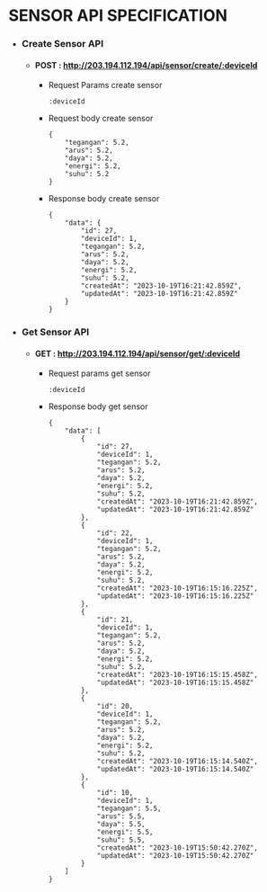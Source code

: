 # **SENSOR API SPECIFICATION**

+ ### Create Sensor API

  * #### POST : http://203.194.112.194/api/sensor/create/:deviceId

    - Request Params create sensor
      ```
      :deviceId
      ```

    - Request body create sensor
        ```
        {
            "tegangan": 5.2,
            "arus": 5.2,
            "daya": 5.2,
            "energi": 5.2,
            "suhu": 5.2
        }
        ```

    - Response body create sensor
      ```
      {
          "data": {
              "id": 27,
              "deviceId": 1,
              "tegangan": 5.2,
              "arus": 5.2,
              "daya": 5.2,
              "energi": 5.2,
              "suhu": 5.2,
              "createdAt": "2023-10-19T16:21:42.859Z",
              "updatedAt": "2023-10-19T16:21:42.859Z"
          }
      }
      ```

+ ### Get Sensor API

  * #### GET : http://203.194.112.194/api/sensor/get/:deviceId

    - Request params get sensor
      ```
      :deviceId
      ```

    - Response body get sensor
      ```
      {
          "data": [
              {
                  "id": 27,
                  "deviceId": 1,
                  "tegangan": 5.2,
                  "arus": 5.2,
                  "daya": 5.2,
                  "energi": 5.2,
                  "suhu": 5.2,
                  "createdAt": "2023-10-19T16:21:42.859Z",
                  "updatedAt": "2023-10-19T16:21:42.859Z"
              },
              {
                  "id": 22,
                  "deviceId": 1,
                  "tegangan": 5.2,
                  "arus": 5.2,
                  "daya": 5.2,
                  "energi": 5.2,
                  "suhu": 5.2,
                  "createdAt": "2023-10-19T16:15:16.225Z",
                  "updatedAt": "2023-10-19T16:15:16.225Z"
              },
              {
                  "id": 21,
                  "deviceId": 1,
                  "tegangan": 5.2,
                  "arus": 5.2,
                  "daya": 5.2,
                  "energi": 5.2,
                  "suhu": 5.2,
                  "createdAt": "2023-10-19T16:15:15.458Z",
                  "updatedAt": "2023-10-19T16:15:15.458Z"
              },
              {
                  "id": 20,
                  "deviceId": 1,
                  "tegangan": 5.2,
                  "arus": 5.2,
                  "daya": 5.2,
                  "energi": 5.2,
                  "suhu": 5.2,
                  "createdAt": "2023-10-19T16:15:14.540Z",
                  "updatedAt": "2023-10-19T16:15:14.540Z"
              },
              {
                  "id": 10,
                  "deviceId": 1,
                  "tegangan": 5.5,
                  "arus": 5.5,
                  "daya": 5.5,
                  "energi": 5.5,
                  "suhu": 5.5,
                  "createdAt": "2023-10-19T15:50:42.270Z",
                  "updatedAt": "2023-10-19T15:50:42.270Z"
              }
          ]
      }
      ```